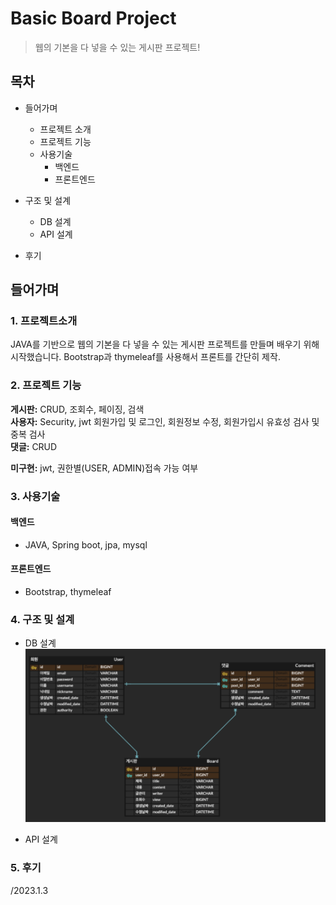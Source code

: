 # Basic Board Project
> 웹의 기본을 다 넣을 수 있는 게시판 프로젝트! 

## 목차
- 들어가며
  - 프로젝트 소개
  - 프로젝트 기능
  - 사용기술
    - 백엔드
    - 프론트엔드

- 구조 및 설계
  - DB 설계
  - API 설계

- 후기


## 들어가며
### 1. 프로젝트소개
JAVA를 기반으로 웹의 기본을 다 넣을 수 있는 게시판 프로젝트를 만들며 배우기 위해 시작했습니다.
Bootstrap과 thymeleaf를 사용해서 프론트를 간단히 제작.
### 2. 프로젝트 기능
**게시판:** CRUD, 조회수, 페이징, 검색  
**사용자:** Security, jwt 회원가입 및 로그인, 회원정보 수정, 회원가입시 유효성 검사 및 중복 검사  
**댓글:** CRUD  

**미구현:** jwt, 권한별(USER, ADMIN)접속 가능 여부  

### 3. 사용기술
#### 백엔드
 - JAVA, Spring boot, jpa, mysql  
#### 프론트엔드
 - Bootstrap, thymeleaf

### 4. 구조 및 설계
 - DB 설계
![DBarchitecture](./img/DBarchitecture.png)

 - API 설계
 
### 5. 후기



/2023.1.3
